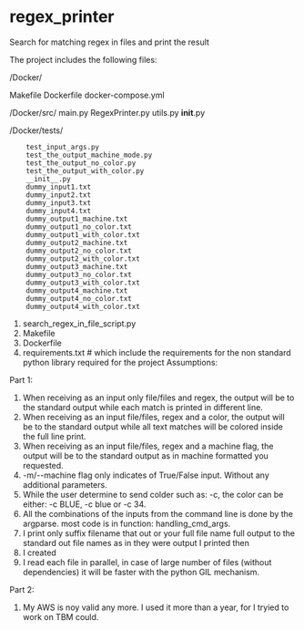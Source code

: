 # regex_printer
Search for matching regex in files and print the result





The project includes the following files:

/Docker/

Makefile
Dockerfile
docker-compose.yml

/Docker/src/
        main.py
        RegexPrinter.py
        utils.py
        __init__.py


/Docker/tests/

        test_input_args.py
        test_the_output_machine_mode.py
        test_the_output_no_color.py
        test_the_output_with_color.py
        __init__.py
        dummy_input1.txt
        dummy_input2.txt
        dummy_input3.txt
        dummy_input4.txt
        dummy_output1_machine.txt
        dummy_output1_no_color.txt
        dummy_output1_with_color.txt
        dummy_output2_machine.txt
        dummy_output2_no_color.txt
        dummy_output2_with_color.txt
        dummy_output3_machine.txt
        dummy_output3_no_color.txt
        dummy_output3_with_color.txt
        dummy_output4_machine.txt
        dummy_output4_no_color.txt
        dummy_output4_with_color.txt

1. search_regex_in_file_script.py
2. Makefile
3. Dockerfile
4. requirements.txt # which include the requirements for the non standard python library required for the project
Assumptions:

Part 1:

1. When receiving as an input only file/files and regex, the output will be to the standard output while each match is printed in different line.
2. When receiving as an input file/files, regex and a color, the output will be to the standard output while all text matches will be colored inside the full line print.
3. When receiving as an input file/files, regex and a machine flag, the output will be to the standard output as in machine formatted you requested.
4. -m/--machine flag only indicates of True/False input. Without any additional parameters.
5. While the user determine to send colder such as: -c, the color can be either: -c BLUE, -c blue or -c 34.
6. All the combinations of the inputs from the command line is done by the argparse. most code is in function: handling_cmd_args.
7. I print only suffix filename that out  or your full file name full output to the standard out file names as in they were  output I printed then
8. I created
9. I read each file in parallel, in case of large number of files (without dependencies) it will be faster with the python GIL mechanism.


Part 2:

1. My AWS is noy valid any more. I used it more than a year, for I tryied to work on TBM could.

